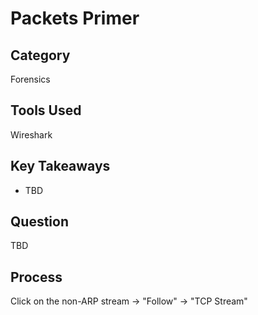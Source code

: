 # Packets Primer

## Category

Forensics

## Tools Used

Wireshark

## Key Takeaways

- TBD

## Question

TBD

## Process

Click on the non-ARP stream -> "Follow" -> "TCP Stream"
